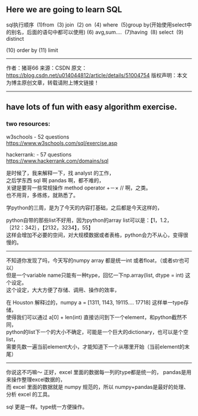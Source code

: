 Here we are going to learn SQL    
----------------------
sql执行顺序 
(1)from 
(3) join 
(2) on 
(4) where 
(5)group by(开始使用select中的别名，后面的语句中都可以使用)
(6) avg,sum.... 
(7)having 
(8) select 
(9) distinct 

(10) order by
(11) limit 


--------------------- 
作者：猪哥66 
来源：CSDN 
原文：https://blog.csdn.net/u014044812/article/details/51004754 
版权声明：本文为博主原创文章，转载请附上博文链接！

--------------------
have lots of fun with easy algorithm exercise.   
-------------------


### two resources:     

w3schools - 52 questions    
https://www.w3schools.com/sql/exercise.asp     

hackerrank: - 57 questions    
https://www.hackerrank.com/domains/sql



是时候了，我来解释一下，找 analyst 的工作，          
之后学东西 sql 啊 pandas 啊，都不难的，           
关键是要背一些常规操作 method operator +－× // 啊，之类。             
也不用背，多练练，就熟悉了。             
 
学python的三周，是为了今天的内容打基础，之后都是今天这样的，                 

python自带的那些list不好用，因为python的array list可以是：【1，1.2， ｛212：342｝，【2132，3234】，55】              
这样会增加不必要的空间，对大规模数据或者表格，python会力不从心，变得很慢的。                      
               
                       
-----------------------------------------              
                        
不知道你发现了吗，今天写的numpy array 都是统一int 或者float，（或者str也可以）                
但是一个variable name只能有一种type，回忆一下np.array(list, dtype = int) 这个设定。        
这个设定，大大方便了存储、调用、操作的效率，        

在 Houston 解释过的，numpy a = [1311, 1143, 19115.... 17718] 这样单一type存储，          
使得我们可以通过 a[0] + len(int) 直接访问到下一个element，和python截然不同，            
python的list下一个的大小不确定，可能是一个巨大的dictionary，也可以是个空list，           
需要先数一遍当前element大小，才能知道下一个从哪里开始（当前element的末尾）             

              
              

-----------------------------------------     
你说这不巧嘛～ 
正好，excel 里面的数据每一列的type都是统一的， pandas是用来操作整理excel数据的，              
而 excel 里面的数据就是 numpy 规范的，所以 numpy+pandas是最好的处理、分析 excel 的工具。                

sql 更是一样。type统一方便操作。            
